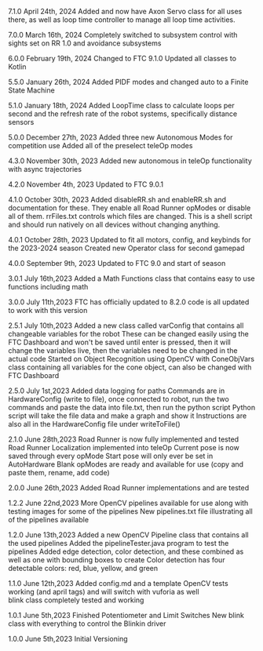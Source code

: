 7.1.0 April 24th, 2024
Added and now have Axon Servo class for all uses there, as well as loop time controller to manage
all loop time activities.

7.0.0 March 16th, 2024
Completely switched to subsystem control with sights set on RR 1.0 and avoidance subsystems

6.0.0 February 19th, 2024
Changed to FTC 9.1.0
Updated all classes to Kotlin

5.5.0 January 26th, 2024
Added PIDF modes and changed auto to a Finite State Machine

5.1.0 January 18th, 2024
Added LoopTime class to calculate loops per second and the refresh rate of the robot systems,
specifically distance sensors

5.0.0 December 27th, 2023
Added three new Autonomous Modes for competition use
Added all of the preselect teleOp modes

4.3.0 November 30th, 2023
Added new autonomous in teleOp functionality with async trajectories

4.2.0 November 4th, 2023
Updated to FTC 9.0.1

4.1.0 October 30th, 2023
Added disableRR.sh and enableRR.sh and documentation for these. They enable all Road Runner opModes
or disable all of them. rrFiles.txt controls which files are changed. This is a shell script and
should run natively on all devices without changing anything.

4.0.1 October 28th, 2023
Updated to fit all motors, config, and keybinds for the 2023-2024 season
Created new Operator class for second gamepad

4.0.0 September 9th, 2023
Updated to FTC 9.0 and start of season

3.0.1 July 16th,2023
Added a Math Functions class that contains easy to use functions including math

3.0.0 July 11th,2023
FTC has officially updated to 8.2.0 code is all updated to work with this version

2.5.1 July 10th,2023
Added a new class called varConfig that contains all changeable variables for the robot
These can be changed easily using the FTC Dashboard and won't be saved until enter is pressed, then
it will change the variables live, then the variables need to be changed in the actual code
Started on Object Recognition using OpenCV with ConeObjVars class containing all variables for the
cone object, can also be changed with FTC Dashboard

2.5.0 July 1st,2023
Added data logging for paths
Commands are in HardwareConfig (write to file), once connected to robot,
run the two commands and paste the data into file.txt, then run the python script
Python script will take the file data and make a graph and show it
Instructions are also all in the HardwareConfig file under writeToFile()

2.1.0 June 28th,2023
Road Runner is now fully implemented and tested
Road Runner Localization implemented into teleOp
Current pose is now saved through every opMode
Start pose will only ever be set in AutoHardware
Blank opModes are ready and available for use (copy and paste them, rename, add code)

2.0.0 June 26th,2023
Added Road Runner implementations and are tested

1.2.2 June 22nd,2023
More OpenCV pipelines available for use along with testing images for some of the pipelines
New pipelines.txt file illustrating all of the pipelines available

1.2.0 June 13th,2023
Added a new OpenCV Pipeline class that contains all the used pipelines
Added the pipelineTester.java program to test the pipelines
Added edge detection, color detection, and these combined as well as one with bounding boxes to
create
Color detection has four detectable colors: red, blue, yellow, and green

1.1.0 June 12th,2023
Added config.md and a template
OpenCV tests working (and april tags) and will switch with vuforia as well  
blink class completely tested and working

1.0.1 June 5th,2023
Finished Potentiometer and Limit Switches
New blink class with everything to control the Blinkin driver

1.0.0 June 5th,2023
Initial Versioning
